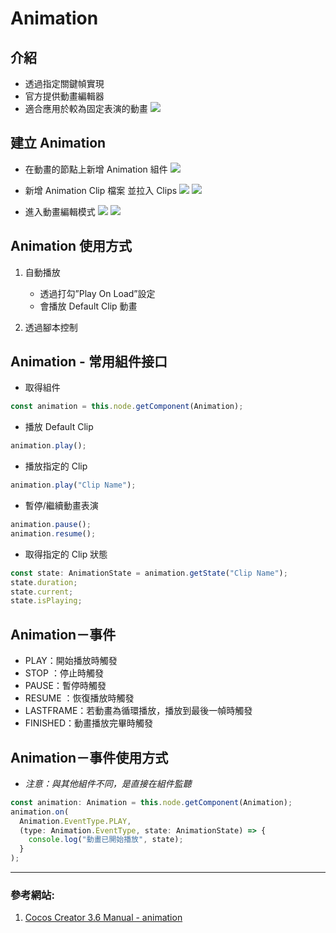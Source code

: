 # Animation

## **介紹**

- 透過指定關鍵幀實現
- 官方提供動畫編輯器
- 適合應用於較為固定表演的動畫
  ![](../../assets/animation/animation-1.png)

## **建立 Animation**

- 在動畫的節點上新增 Animation 組件
  ![](../../assets/animation/animation-2.png)

- 新增 Animation Clip 檔案 並拉入 Clips
  ![](../../assets/animation/animation-3.png)
  ![](../../assets/animation/animation-4.png)

- 進入動畫編輯模式
  ![](../../assets/animation/animation-5.png)
  ![](../../assets/animation/animation-6.png)

## **Animation 使用方式**

1. 自動播放

   - 透過打勾”Play On Load”設定
   - 會播放 Default Clip 動畫

2. 透過腳本控制

## **Animation - 常用組件接口**

- 取得組件

```ts
const animation = this.node.getComponent(Animation);
```

- 播放 Default Clip

```ts
animation.play();
```

- 播放指定的 Clip

```ts
animation.play("Clip Name");
```

- 暫停/繼續動畫表演

```ts
animation.pause();
animation.resume();
```

- 取得指定的 Clip 狀態

```ts
const state: AnimationState = animation.getState("Clip Name");
state.duration;
state.current;
state.isPlaying;
```

## **Animation－事件**

- PLAY：開始播放時觸發
- STOP ：停止時觸發
- PAUSE：暫停時觸發
- RESUME ：恢復播放時觸發
- LASTFRAME：若動畫為循環播放，播放到最後一幀時觸發
- FINISHED：動畫播放完畢時觸發

## **Animation－事件使用方式**

- _注意：與其他組件不同，是直接在組件監聽_

```ts
const animation: Animation = this.node.getComponent(Animation);
animation.on(
  Animation.EventType.PLAY,
  (type: Animation.EventType, state: AnimationState) => {
    console.log("動畫已開始播放", state);
  }
);
```

---

### 參考網站:
1. [Cocos Creator 3.6 Manual - animation](https://docs.cocos.com/creator/3.6/manual/zh/animation/animation-create.html)